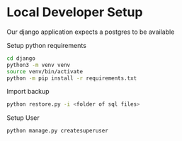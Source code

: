 # Local Developer Setup
Our django application expects a postgres to be available


Setup python requirements
```bash
cd django
python3 -m venv venv
source venv/bin/activate
python -m pip install -r requirements.txt
```

Import backup
```bash
python restore.py -i <folder of sql files>
```

Setup User
```bash
python manage.py createsuperuser
```






